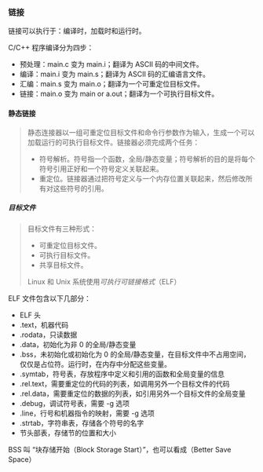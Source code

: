 ### 链接

链接可以执行于：编译时，加载时和运行时。

C/C++ 程序编译分为四步：

- 预处理：main.c 变为 main.i；翻译为 ASCII 码的中间文件。
- 编译：main.i 变为 main.s；翻译为 ASCII 码的汇编语言文件。
- 汇编：main.s 变为 main.o；翻译为一个可重定位目标文件。
- 链接：main.o 变为 main or a.out；翻译为一个可执行目标文件。

#### 静态链接

> 静态连接器以一组可重定位目标文件和命令行参数作为输入，生成一个可以加载运行的可执行目标文件。链接器必须完成两个任务：
>
> - 符号解析。符号指一个函数，全局/静态变量；符号解析的目的是将每个符号引用正好和一个符号定义关联起来。
> - 重定位。链接器通过把符号定义与一个内存位置关联起来，然后修改所有对这些符号的引用。

##### 目标文件

>  目标文件有三种形式：
>
> - 可重定位目标文件。
> - 可执行目标文件。
> - 共享目标文件。
>
> Linux 和 Unix 系统使用*可执行可链接格式*（ELF）

ELF 文件包含以下几部分：

- ELF 头
- .text，机器代码
- .rodata，只读数据
- .data，初始化为非 0 的全局/静态变量
- .bss，未初始化或初始化为 0 的全局/静态变量，在目标文件中不占用空间，仅仅是占位符。运行时，在内存中分配这些变量。
- .symtab，符号表，存放程序中定义和引用的函数和全局变量的信息
- .rel.text，需要重定位的代码的列表，如调用另外一个目标文件的代码
- .rel.data，需要重定位的数据的列表，如引用另外一个目标文件的全局变量
- .debug，调试符号表，需要 -g 选项
- .line，行号和机器指令的映射，需要 -g 选项
- .strtab，字符串表，存储各个符号的名字
- 节头部表，存储节的位置和大小

BSS 叫 “块存储开始（Block Storage Start）”，也可以看成（Better Save Space）

##### 